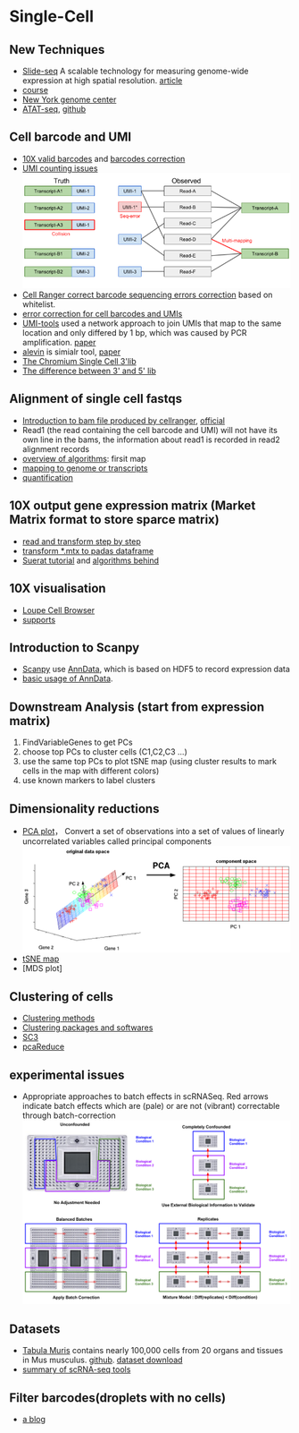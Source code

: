 # Single-Cell
## New Techniques
*  [Slide-seq](https://www.broadinstitute.org/news/new-tool-uses-rna-sequencing-chart-rich-maps-cellular-and-tissue-function?utm_source=twitter&utm_content=news-story%2Ctools&utm_medium=social&utm_campaign=Broad+Institute) A scalable technology for measuring genome-wide expression at high spatial resolution. [article](https://sci-hub.tw/10.1126/science.aaw1219)
* [course](https://hemberg-lab.github.io/scRNA.seq.course/construction-of-expression-matrix.html)
* [New York genome center](https://www.nygenome.org/lab-groups-overview/publications/)
* [ATAT-seq](https://www.nature.com/articles/s41467-019-09670-4), [github](https://github.com/pinellolab/STREAM)

## Cell barcode and UMI
* [10X valid barcodes](https://kb.10xgenomics.com/hc/en-us/articles/115004506243-What-are-valid-barcodes-) and [barcodes correction](https://kb.10xgenomics.com/hc/en-us/articles/115003822406-How-does-Cell-Ranger-correct-barcode-sequencing-errors-)
* [UMI counting issues](https://hemberg-lab.github.io/scRNA.seq.course/construction-of-expression-matrix.html)
![image](img/UMI.issues.png)
* [Cell Ranger correct barcode sequencing errors correction](https://kb.10xgenomics.com/hc/en-us/articles/115003822406-How-does-Cell-Ranger-correct-barcode-sequencing-errors-) based on whitelist.
* [error correction for cell barcodes and UMIs](https://davetang.org/muse/2018/06/06/10x-single-cell-bam-files/)
* [UMI-tools](https://genome.cshlp.org/content/27/3/491.full) used a network approach to join UMIs that map to the same location and only differed by 1 bp, which was caused by PCR amplification. [paper](https://genome.cshlp.org/content/27/3/491.full)
* [alevin](https://github.com/COMBINE-lab/salmon/blob/master/doc/source/alevin.rst) is simialr tool, [paper](https://genomebiology.biomedcentral.com/articles/10.1186/s13059-019-1670-y)
* [The Chromium Single Cell 3'lib](https://teichlab.github.io/scg_lib_structs/methods_html/10xChromium3.html)
* [The difference between 3' and 5' lib](https://kb.10xgenomics.com/hc/en-us/articles/360000939852-What-is-the-difference-between-Single-Cell-3-and-5-Gene-Expression-libraries-)

## Alignment of single cell fastqs
* [Introduction to bam file produced by cellranger](https://davetang.org/muse/2018/06/06/10x-single-cell-bam-files/), [official](https://support.10xgenomics.com/single-cell-gene-expression/software/pipelines/latest/output/bam)
* Read1 (the read containing the cell barcode and UMI) will not have its own line in the bams, the information about read1 is recorded in read2 alignment records
* [overview of algorithms](https://support.10xgenomics.com/single-cell-gene-expression/software/pipelines/latest/algorithms/overview): firsit map
* [mapping to genome or transcripts](https://github.com/CGATOxford/UMI-tools/blob/master/doc/Single_cell_tutorial.md#Mapping-to-the-transcriptome-rather-than-genome)
* [quantification](https://salmon.readthedocs.io/en/latest/alevin.html)

## 10X output gene expression matrix (Market Matrix format to store sparce matrix)
* [read and transform step by step](https://support.10xgenomics.com/single-cell-gene-expression/software/pipelines/latest/output/matrices)
* [transform *.mtx to padas dataframe](https://stackoverflow.com/questions/40514521/transform-matrix-market-matrix-into-pandas-data-frame-python)
* [Suerat tutorial](https://satijalab.org/seurat/v3.0/pbmc3k_tutorial.html) and [algorithms behind](https://www.biorxiv.org/content/biorxiv/early/2018/11/02/460147.full.pdf)
## 10X visualisation
* [Loupe Cell Browser](https://support.10xgenomics.com/single-cell-gene-expression/software/visualization/latest/what-is-loupe-cell-browser)
* [supports](https://support.10xgenomics.com/)

## Introduction to Scanpy
* [Scanpy](https://github.com/theislab/scanpy) use [AnnData](https://anndata.readthedocs.io/en/latest/anndata.AnnData.html), which is based on HDF5 to record expression data
* [basic usage of AnnData](http://falexwolf.de/blog/171223_AnnData_indexing_views_HDF5-backing/).


## Downstream Analysis (start from expression matrix)
1. FindVariableGenes to get PCs
2. choose top PCs to cluster cells (C1,C2,C3 ...)
3. use the same top PCs to plot tSNE map (using cluster results to mark cells in the map with different colors)
4. use known markers to label clusters

## Dimensionality reductions
*  [PCA plot](https://hemberg-lab.github.io/scRNA.seq.course/cleaning-the-expression-matrix.html#visual-pca)， Convert a set of observations into a set of values of linearly uncorrelated variables called principal components 
![PCA](img/PCA.png)
*  [tSNE map](https://hemberg-lab.github.io/scRNA.seq.course/cleaning-the-expression-matrix.html#visual-tsne)
*  [MDS plot]

## Clustering of cells
*  [Clustering methods](https://hemberg-lab.github.io/scRNA.seq.course/biological-analysis.html)
*  [Clustering packages and softwares](https://hemberg-lab.github.io/scRNA.seq.course/biological-analysis.html#clustering-introduction)
*  [SC3](https://github.com/hemberg-lab/SC3)
*  [pcaReduce](https://github.com/JustinaZ/pcaReduce)

## experimental issues
*  Appropriate approaches to batch effects in scRNASeq. Red arrows indicate batch effects which are (pale) or are not (vibrant) correctable through batch-correction
![batch effects](img/batch.effects.png)

## Datasets
*  [Tabula Muris](https://tabula-muris.ds.czbiohub.org/) contains nearly 100,000 cells from 20 organs and tissues in Mus musculus. [github](https://github.com/czbiohub/tabula-muris). [dataset download](https://figshare.com/projects/Tabula_Muris_Transcriptomic_characterization_of_20_organs_and_tissues_from_Mus_musculus_at_single_cell_resolution/27733)
*  [summary of scRNA-seq tools](https://www.scrna-tools.org/)

## Filter barcodes(droplets with no cells)
*  [a blog](https://davetang.org/muse/2018/08/09/getting-started-with-cell-ranger/)
